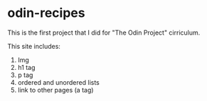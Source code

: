 # odin-recipes
This is the first project that I did for "The Odin Project" cirriculum. 

This site includes:

1. Img
2. h1 tag
3. p tag
4. ordered and unordered lists
5. link to other pages (a tag)
